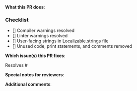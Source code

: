 <!--  Thanks for sending a pull request!

If this is your first time, please read our contributor guidelines: https://github.com/FightPandemics/FightPandemics-iOS/blob/develop/CONTRIBUTING.md
-->

**What this PR does**:

### Checklist

- [] Compiler warnings resolved
- [] Linter warnings resolved
- [] User-facing strings in Localizable.strings file
- [] Unused code, print statements, and comments removed

**Which issue(s) this PR fixes**:

Resolves #

**Special notes for reviewers**:

**Additional comments**:
